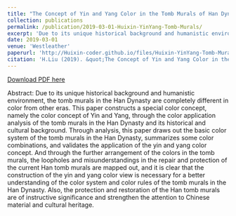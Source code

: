 ```yaml
---
title: "The Concept of Yin and Yang Color in the Tomb Murals of Han Dynasty"
collection: publications
permalink: /publication/2019-03-01-Huixin-YinYang-Tomb-Murals/
excerpt: 'Due to its unique historical background and humanistic environment, the tomb murals in the Han Dynasty are completely different in color from other eras. This paper constructs a special color concept, namely the color concept of Yin and Yang, through the color application analysis of the tomb murals in the Han Dynasty and its historical and cultural background.'
date: 2019-03-01
venue: 'Westleather'
paperurl: 'http://Huixin-coder.github.io/files/Huixin-YinYang-Tomb-Murals.pdf'
citation: 'H.Liu (2019). &quot;The Concept of Yin and Yang Color in the Tomb Murals of Han Dynasty.&quot; Westleather. (41).'
---
```


<a href='http://Huixin-coder.github.io/files/Huixin-YinYang-Tomb-Murals.pdf'>Download PDF here</a>

Abstract: Due to its unique historical background and humanistic environment, the tomb murals in the Han Dynasty are completely different in color from other eras. This paper constructs a special color concept, namely the color concept of Yin and Yang, through the color application analysis of the tomb murals in the Han Dynasty and its historical and cultural background. Through analysis, this paper draws out the basic color system of the tomb murals in the Han Dynasty, summarizes some color combinations, and validates the application of the yin and yang color concept. And through the further arrangement of the colors in the tomb murals, the loopholes and misunderstandings in the repair and protection of the current Han tomb murals are mapped out, and it is clear that the construction of the yin and yang color view is necessary for a better understanding of the color system and color rules of the tomb murals in the Han Dynasty. Also, the protection and restoration of the Han tomb murals are of instructive significance and strengthen the attention to Chinese material and cultural heritage.


